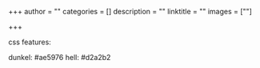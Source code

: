 +++
author = ""
categories = []
description = ""
linktitle = ""
images = [""]

+++


css features:

dunkel:
#ae5976
hell:
#d2a2b2